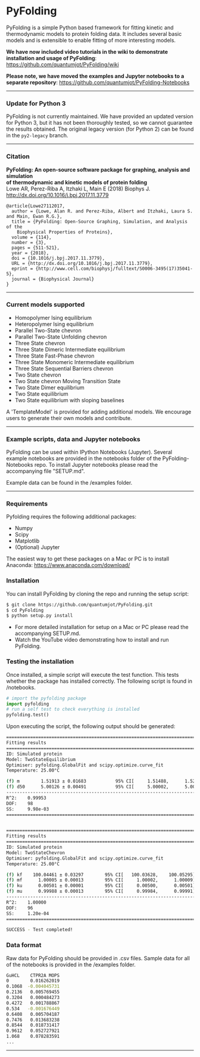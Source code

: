 # PyFolding


PyFolding is a simple Python based framework for fitting kinetic and
thermodynamic models to protein folding data.  It includes several basic models
and is extensible to enable fitting of more interesting models.

**We have now included video tutorials in the wiki to demonstrate installation
and usage of PyFolding**:
https://github.com/quantumjot/PyFolding/wiki

**Please note, we have moved the examples and Jupyter notebooks to a separate
repository**:
https://github.com/quantumjot/PyFolding-Notebooks

---
### Update for Python 3

PyFolding is not currently maintained. We have provided an updated version for Python 3, but it has not been thoroughly tested, so we cannot guarantee the results obtained. The original legacy version (for Python 2) can be found in the `py2-legacy` branch.

---
### Citation

**PyFolding: An open-source software package for graphing, analysis and simulation  
of thermodynamic and kinetic models of protein folding**  
Lowe AR, Perez-Riba A, Itzhaki L, Main E (2018) Biophys J.  
http://dx.doi.org/10.1016/j.bpj.2017.11.3779

```
@article{Lowe27112017,
  author = {Lowe, Alan R. and Perez-Riba, Albert and Itzhaki, Laura S. and Main, Ewan R.G.},
  title = {PyFolding: Open-Source Graphing, Simulation, and Analysis of the
    Biophysical Properties of Proteins},
  volume = {114},
  number = {3},
  pages = {511-521},
  year = {2018},
  doi = {10.1016/j.bpj.2017.11.3779},
  URL = {http://dx.doi.org/10.1016/j.bpj.2017.11.3779},
  eprint = {http://www.cell.com/biophysj/fulltext/S0006-3495(17)35041-5},
  journal = {Biophysical Journal}
}
```

---

### Current models supported

+ Homopolymer Ising equilibrium
+ Heteropolymer Ising equilibrium
+ Parallel Two-State chevron
+ Parallel Two-State Unfolding chevron
+ Three State chevron
+ Three State Dimeric Intermediate equilibrium
+ Three State Fast-Phase chevron
+ Three State Monomeric Intermediate equilibrium
+ Three State Sequential Barriers chevron
+ Two State chevron
+ Two State chevron Moving Transition State
+ Two State Dimer equilibrium
+ Two State equilibrium
+ Two State equilibrium with sloping baselines

A 'TemplateModel' is provided for adding additional models. We encourage users
to generate their own models and contribute.

---
### Example scripts, data and Jupyter notebooks
PyFolding can be used within IPython Notebooks (Jupyter). Several example
notebooks are provided in the notebooks folder of the PyFolding-Notebooks repo. To install Jupyter notebooks
please read the accompanying file "SETUP.md".

Example data can be found in the /examples folder.

---

### Requirements

Pyfolding requires the following additional packages:
+ Numpy
+ Scipy
+ Matplotlib
+ (Optional) Jupyter

The easiest way to get these packages on a Mac or PC is to install Anaconda:
https://www.anaconda.com/download/


### Installation

You can install PyFolding by cloning the repo and running the setup script:
```sh
$ git clone https://github.com/quantumjot/PyFolding.git
$ cd PyFolding
$ python setup.py install
```

+ For more detailed installation for setup on a Mac or PC please read the accompanying SETUP.md.
+ Watch the YouTube video demonstrating how to install and run PyFolding.

### Testing the installation

Once installed, a simple script will execute the test function. This tests
whether the package has installed correctly.  The following script is found in /notebooks.

```python
# import the pyfolding package
import pyfolding
# run a self test to check everything is installed
pyfolding.test()
```

Upon executing the script, the following output should be generated:

```sh
================================================================================
Fitting results
================================================================================
ID: Simulated protein
Model: TwoStateEquilibrium
Optimiser: pyfolding.GlobalFit and scipy.optimize.curve_fit
Temperature: 25.00°C

(f) m        1.51913 ± 0.01683      	 95% CI[     1.51488,      1.52339]
(f) d50      5.00126 ± 0.00491      	 95% CI[     5.00002,      5.00250]
--------------------------------------------------------------------------------
R^2: 	0.99953
DOF: 	98
SS: 	9.98e-03
================================================================================


================================================================================
Fitting results
================================================================================
ID: Simulated protein
Model: TwoStateChevron
Optimiser: pyfolding.GlobalFit and scipy.optimize.curve_fit
Temperature: 25.00°C

(f) kf    100.04461 ± 0.03297      	 95% CI[   100.03628,    100.05295]
(f) mf      1.00005 ± 0.00013      	 95% CI[     1.00002,      1.00009]
(f) ku      0.00501 ± 0.00001      	 95% CI[     0.00500,      0.00501]
(f) mu      0.99988 ± 0.00013      	 95% CI[     0.99984,      0.99991]
--------------------------------------------------------------------------------
R^2: 	1.00000
DOF: 	96
SS: 	1.20e-04
================================================================================

SUCCESS - Test completed!
```

### Data format

Raw data for PyFolding should be provided in .csv files. Sample data for all of the notebooks is provided in the /examples folder.

```sh
GuHCL    CTPR2A MOPS
0        0.016262019
0.1068  -0.004045731
0.2136   0.005769455
0.3204   0.000484273
0.4272   0.001788867
0.534   -0.001676449
0.6408   0.005704187
0.7476   0.013683238
0.8544   0.018731417
0.9612   0.052727921
1.068    0.078283591
...
```

---
